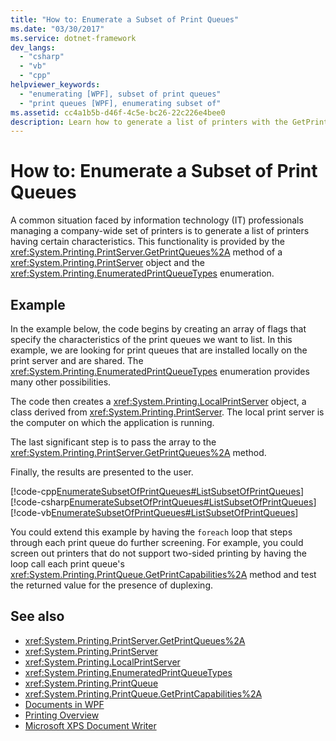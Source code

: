 ```yaml
---
title: "How to: Enumerate a Subset of Print Queues"
ms.date: "03/30/2017"
ms.service: dotnet-framework
dev_langs: 
  - "csharp"
  - "vb"
  - "cpp"
helpviewer_keywords: 
  - "enumerating [WPF], subset of print queues"
  - "print queues [WPF], enumerating subset of"
ms.assetid: cc4a1b5b-d46f-4c5e-bc26-22c226e4bee0
description: Learn how to generate a list of printers with the GetPrintQueues method of a PrintServer object and the EnumeratedPrintQueueTypes enumeration.
---
```

# How to: Enumerate a Subset of Print Queues

A common situation faced by information technology (IT) professionals managing a company-wide set of printers is to generate a list of printers having certain characteristics. This functionality is provided by the <xref:System.Printing.PrintServer.GetPrintQueues%2A> method of a <xref:System.Printing.PrintServer> object and the <xref:System.Printing.EnumeratedPrintQueueTypes> enumeration.

## Example

In the example below, the code begins by creating an array of flags that specify the characteristics of the print queues we want to list. In this example, we are looking for print queues that are installed locally on the print server and are shared. The <xref:System.Printing.EnumeratedPrintQueueTypes> enumeration provides many other possibilities.

The code then creates a <xref:System.Printing.LocalPrintServer> object, a class derived from <xref:System.Printing.PrintServer>. The local print server is the computer on which the application is running.

The last significant step is to pass the array to the <xref:System.Printing.PrintServer.GetPrintQueues%2A> method.

Finally, the results are presented to the user.

[!code-cpp[EnumerateSubsetOfPrintQueues#ListSubsetOfPrintQueues](~/samples/snippets/cpp/VS_Snippets_Wpf/EnumerateSubsetOfPrintQueues/CPP/Program.cpp#listsubsetofprintqueues)]
[!code-csharp[EnumerateSubsetOfPrintQueues#ListSubsetOfPrintQueues](~/samples/snippets/csharp/VS_Snippets_Wpf/EnumerateSubsetOfPrintQueues/CSharp/Program.cs#listsubsetofprintqueues)]
[!code-vb[EnumerateSubsetOfPrintQueues#ListSubsetOfPrintQueues](~/samples/snippets/visualbasic/VS_Snippets_Wpf/EnumerateSubsetOfPrintQueues/visualbasic/program.vb#listsubsetofprintqueues)]

You could extend this example by having the `foreach` loop that steps through each print queue do further screening. For example, you could screen out printers that do not support two-sided printing by having the loop call each print queue's <xref:System.Printing.PrintQueue.GetPrintCapabilities%2A> method and test the returned value for the presence of duplexing.

## See also

- <xref:System.Printing.PrintServer.GetPrintQueues%2A>
- <xref:System.Printing.PrintServer>
- <xref:System.Printing.LocalPrintServer>
- <xref:System.Printing.EnumeratedPrintQueueTypes>
- <xref:System.Printing.PrintQueue>
- <xref:System.Printing.PrintQueue.GetPrintCapabilities%2A>
- [Documents in WPF](documents-in-wpf.md)
- [Printing Overview](../documents/printing-overview.md)
- [Microsoft XPS Document Writer](/windows/win32/printdocs/microsoft-xps-document-writer)
